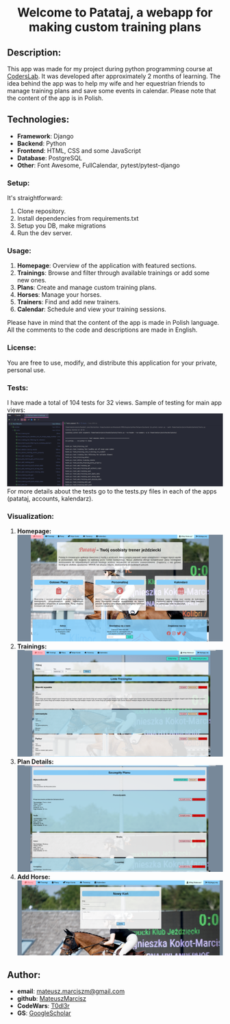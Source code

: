 <h1 align="center"> Welcome to <strong>Patataj</strong>, a webapp for making custom training plans</h1>

## Description:

This app was made for my project during python programming course at [CodersLab](https://github.com/CodersLab). It was developed after approximately 2 months of learning.
The idea behind the app was to help my wife and her equestrian friends to manage training plans and save some events in calendar. Please note that the content of the app is in Polish.


## Technologies:

- **Framework**: Django
- **Backend**: Python
- **Frontend**: HTML, CSS and some JavaScript
- **Database**: PostgreSQL
- **Other**: Font Awesome, FullCalendar, pytest/pytest-django


### Setup:
It's straightforward:
1. Clone repository.
2. Install dependencies from requirements.txt
3. Setup you DB, make migrations
4. Run the dev server.


### Usage:
1. **Homepage**: Overview of the application with featured sections.
2. **Trainings**: Browse and filter through available trainings or add some new ones.
3. **Plans**: Create and manage custom training plans.
4. **Horses**: Manage your horses.
5. **Trainers**: Find and add new trainers.
6. **Calendar**: Schedule and view your training sessions.
<p>
Please have in mind that the content of the app is made in Polish language. All the comments to the code and descriptions are made in English.
</p>

### License:
You are free to use, modify, and distribute this application for your private, personal use.


### Tests:
I have made a total of 104 tests for 32 views. Sample of testing for main app views:
![tests](visualization/tests.png)
For more details about the tests go to the tests.py files in each of the apps (patataj, accounts, kalendarz).

### Visualization:
1. **Homepage:**
![Homepage](visualization/Homepage.png)
2. **Trainings:**
![Trainings](visualization/Trainings.png)
3. **Plan Details:**
![TrainingPlan](visualization/TrainingPlanDetails.png)
4. **Add Horse:**
![AddHorse](visualization/AddHorse.png)


## Author:
- **email**: mateusz.marciszm@gmail.com
- **github**: [MateuszMarcisz](https://github.com/MateuszMarcisz)
- **CodeWars**: [T0dl3r](https://www.codewars.com/users/T0dl3r)
- **GS**: [GoogleScholar](https://scholar.google.com/citations?user=QW3tlewAAAAJ&hl=en)


